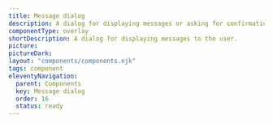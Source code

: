 ```yaml
---
title: Message dialog
description: A dialog for displaying messages or asking for confirmation.
componentType: overlay
shortDescription: A dialog for displaying messages to the user.
picture:
pictureDark:
layout: "components/components.njk"
tags: component
eleventyNavigation:
  parent: Components
  key: Message dialog
  order: 16
  status: ready
---
```

